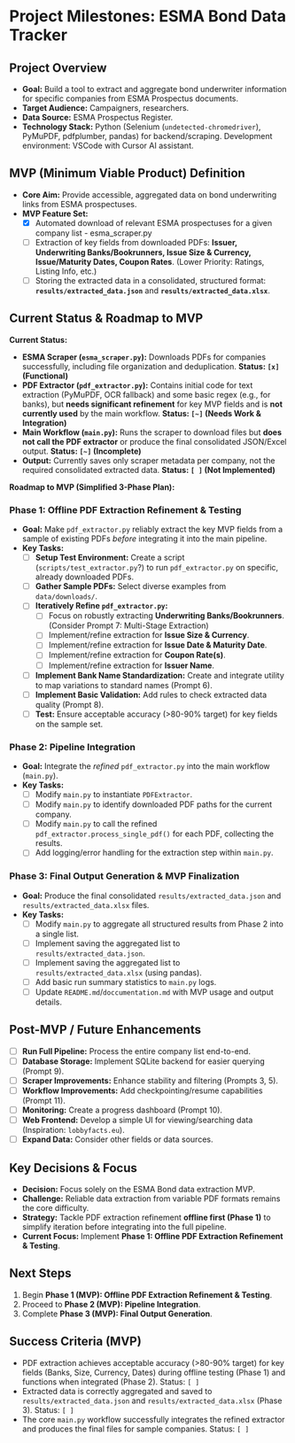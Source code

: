 # Project Milestones: ESMA Bond Data Tracker

## Project Overview

*   **Goal:** Build a tool to extract and aggregate bond underwriter information for specific companies from ESMA Prospectus documents.
*   **Target Audience:** Campaigners, researchers.
*   **Data Source:** ESMA Prospectus Register.
*   **Technology Stack:** Python (Selenium (`undetected-chromedriver`), PyMuPDF, pdfplumber, pandas) for backend/scraping. Development environment: VSCode with Cursor AI assistant.

## MVP (Minimum Viable Product) Definition

*   **Core Aim:** Provide accessible, aggregated data on bond underwriting links from ESMA prospectuses.
*   **MVP Feature Set:**
    *   [x] Automated download of relevant ESMA prospectuses for a given company list - esma_scraper.py
    *   [ ] Extraction of key fields from downloaded PDFs: **Issuer, Underwriting Banks/Bookrunners, Issue Size & Currency, Issue/Maturity Dates, Coupon Rates**. (Lower Priority: Ratings, Listing Info, etc.)
    *   [ ] Storing the extracted data in a consolidated, structured format: **`results/extracted_data.json`** and **`results/extracted_data.xlsx`**.

## Current Status & Roadmap to MVP

**Current Status:**
*   **ESMA Scraper (`esma_scraper.py`):** Downloads PDFs for companies successfully, including file organization and deduplication. **Status: `[x]` (Functional)**
*   **PDF Extractor (`pdf_extractor.py`):** Contains initial code for text extraction (PyMuPDF, OCR fallback) and some basic regex (e.g., for banks), but **needs significant refinement** for key MVP fields and is **not currently used** by the main workflow. **Status: `[~]` (Needs Work & Integration)**
*   **Main Workflow (`main.py`):** Runs the scraper to download files but **does not call the PDF extractor** or produce the final consolidated JSON/Excel output. **Status: `[~]` (Incomplete)**
*   **Output:** Currently saves only scraper metadata per company, not the required consolidated extracted data. **Status: `[ ]` (Not Implemented)**

**Roadmap to MVP (Simplified 3-Phase Plan):**

### **Phase 1: Offline PDF Extraction Refinement & Testing**
*   **Goal:** Make `pdf_extractor.py` reliably extract the key MVP fields from a sample of existing PDFs *before* integrating it into the main pipeline.
*   **Key Tasks:**
    *   [ ] **Setup Test Environment:** Create a script (`scripts/test_extractor.py`?) to run `pdf_extractor.py` on specific, already downloaded PDFs.
    *   [ ] **Gather Sample PDFs:** Select diverse examples from `data/downloads/`.
    *   [ ] **Iteratively Refine `pdf_extractor.py`:**
        *   [ ] Focus on robustly extracting **Underwriting Banks/Bookrunners**. (Consider Prompt 7: Multi-Stage Extraction)
        *   [ ] Implement/refine extraction for **Issue Size & Currency**.
        *   [ ] Implement/refine extraction for **Issue Date & Maturity Date**.
        *   [ ] Implement/refine extraction for **Coupon Rate(s)**.
        *   [ ] Implement/refine extraction for **Issuer Name**.
    *   [ ] **Implement Bank Name Standardization:** Create and integrate utility to map variations to standard names (Prompt 6).
    *   [ ] **Implement Basic Validation:** Add rules to check extracted data quality (Prompt 8).
    *   [ ] **Test:** Ensure acceptable accuracy (>80-90% target) for key fields on the sample set.

### **Phase 2: Pipeline Integration**
*   **Goal:** Integrate the *refined* `pdf_extractor.py` into the main workflow (`main.py`).
*   **Key Tasks:**
    *   [ ] Modify `main.py` to instantiate `PDFExtractor`.
    *   [ ] Modify `main.py` to identify downloaded PDF paths for the current company.
    *   [ ] Modify `main.py` to call the refined `pdf_extractor.process_single_pdf()` for each PDF, collecting the results.
    *   [ ] Add logging/error handling for the extraction step within `main.py`.

### **Phase 3: Final Output Generation & MVP Finalization**
*   **Goal:** Produce the final consolidated `results/extracted_data.json` and `results/extracted_data.xlsx` files.
*   **Key Tasks:**
    *   [ ] Modify `main.py` to aggregate all structured results from Phase 2 into a single list.
    *   [ ] Implement saving the aggregated list to `results/extracted_data.json`.
    *   [ ] Implement saving the aggregated list to `results/extracted_data.xlsx` (using pandas).
    *   [ ] Add basic run summary statistics to `main.py` logs.
    *   [ ] Update `README.md`/`doccumentation.md` with MVP usage and output details.

## Post-MVP / Future Enhancements

*   [ ] **Run Full Pipeline:** Process the entire company list end-to-end.
*   [ ] **Database Storage:** Implement SQLite backend for easier querying (Prompt 9).
*   [ ] **Scraper Improvements:** Enhance stability and filtering (Prompts 3, 5).
*   [ ] **Workflow Improvements:** Add checkpointing/resume capabilities (Prompt 11).
*   [ ] **Monitoring:** Create a progress dashboard (Prompt 10).
*   [ ] **Web Frontend:** Develop a simple UI for viewing/searching data (Inspiration: `lobbyfacts.eu`).
*   [ ] **Expand Data:** Consider other fields or data sources.

## Key Decisions & Focus

*   **Decision:** Focus solely on the ESMA Bond data extraction MVP.
*   **Challenge:** Reliable data extraction from variable PDF formats remains the core difficulty.
*   **Strategy:** Tackle PDF extraction refinement **offline first (Phase 1)** to simplify iteration before integrating into the full pipeline.
*   **Current Focus:** Implement **Phase 1: Offline PDF Extraction Refinement & Testing**.

## Next Steps

1.  Begin **Phase 1 (MVP): Offline PDF Extraction Refinement & Testing**.
2.  Proceed to **Phase 2 (MVP): Pipeline Integration**.
3.  Complete **Phase 3 (MVP): Final Output Generation**.

## Success Criteria (MVP)

*   PDF extraction achieves acceptable accuracy (>80-90% target) for key fields (Banks, Size, Currency, Dates) during offline testing (Phase 1) and functions when integrated (Phase 2). Status: `[ ]`
*   Extracted data is correctly aggregated and saved to `results/extracted_data.json` and `results/extracted_data.xlsx` (Phase 3). Status: `[ ]`
*   The core `main.py` workflow successfully integrates the refined extractor and produces the final files for sample companies. Status: `[ ]`
